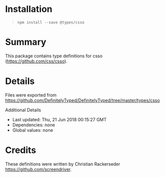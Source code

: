 # Installation
> `npm install --save @types/csso`

# Summary
This package contains type definitions for csso (https://github.com/css/csso).

# Details
Files were exported from https://github.com/DefinitelyTyped/DefinitelyTyped/tree/master/types/csso

Additional Details
 * Last updated: Thu, 21 Jun 2018 00:15:27 GMT
 * Dependencies: none
 * Global values: none

# Credits
These definitions were written by Christian Rackerseder <https://github.com/screendriver>.

